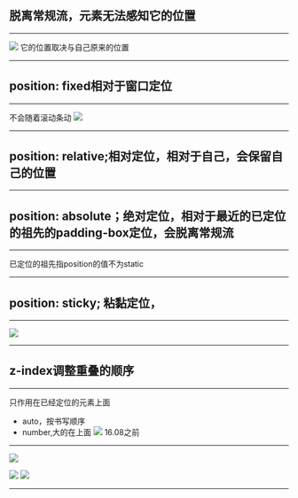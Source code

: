 ## 脱离常规流，元素无法感知它的位置
---
![](https://cdn.jsdelivr.net/gh/erichen1995/MarkdownPhotos@master/img/20201023152648.png)
它的位置取决与自己原来的位置

---
## position: fixed相对于窗口定位
---
不会随着滚动条动
![](https://cdn.jsdelivr.net/gh/erichen1995/MarkdownPhotos@master/img/20201023152649.png)

---
## position: relative;相对定位，相对于自己，会保留自己的位置
---

## position: absolute；绝对定位，相对于最近的已定位的祖先的padding-box定位，会脱离常规流
---
已定位的祖先指position的值不为static

---
## position: sticky; 粘黏定位，
---
![](https://cdn.jsdelivr.net/gh/erichen1995/MarkdownPhotos@master/img/20201023152650.png)

---
## z-index调整重叠的顺序
---
只作用在已经定位的元素上面
- auto，按书写顺序
- number,大的在上面
![](https://cdn.jsdelivr.net/gh/erichen1995/MarkdownPhotos@master/img/20201023152651.png)
16.08之前

---
![](https://cdn.jsdelivr.net/gh/erichen1995/MarkdownPhotos@master/img/20201023152652.png)

![](https://cdn.jsdelivr.net/gh/erichen1995/MarkdownPhotos@master/img/20201023152653.png)
![](https://cdn.jsdelivr.net/gh/erichen1995/MarkdownPhotos@master/img/20201023152654.png)

---